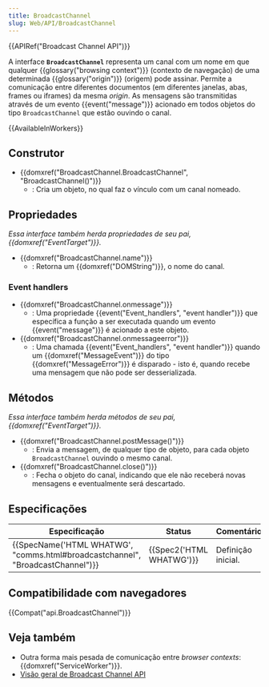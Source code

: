 ```yaml
---
title: BroadcastChannel
slug: Web/API/BroadcastChannel
---
```

{{APIRef("Broadcast Channel API")}}

A interface **`BroadcastChannel`** representa um canal com um nome em que qualquer {{glossary("browsing context")}} (contexto de navegação) de uma determinada {{glossary("origin")}} (origem) pode assinar. Permite a comunicação entre diferentes documentos (em diferentes janelas, abas, frames ou iframes) da mesma _origin_. As mensagens são transmitidas através de um evento {{event("message")}} acionado em todos objetos do tipo `BroadcastChannel` que estão ouvindo o canal.

{{AvailableInWorkers}}

## Construtor

- {{domxref("BroadcastChannel.BroadcastChannel", "BroadcastChannel()")}}
  - : Cria um objeto, no qual faz o vínculo com um canal nomeado.

## Propriedades

_Essa interface também herda propriedades de seu pai, {{domxref("EventTarget")}}._

- {{domxref("BroadcastChannel.name")}}
  - : Retorna um {{domxref("DOMString")}}, o nome do canal.

### Event handlers

- {{domxref("BroadcastChannel.onmessage")}}
  - : Uma propriedade {{event("Event_handlers", "event handler")}} que específica a função a ser executada quando um evento {{event("message")}} é acionado a este objeto.
- {{domxref("BroadcastChannel.onmessageerror")}}
  - : Uma chamada {{event("Event_handlers", "event handler")}} quando um {{domxref("MessageEvent")}} do tipo {{domxref("MessageError")}} é disparado - isto é, quando recebe uma mensagem que não pode ser desserializada.

## Métodos

_Essa interface também herda métodos de seu pai, {{domxref("EventTarget")}}._

- {{domxref("BroadcastChannel.postMessage()")}}
  - : Envia a mensagem, de qualquer tipo de objeto, para cada objeto `BroadcastChannel` ouvindo o mesmo canal.
- {{domxref("BroadcastChannel.close()")}}
  - : Fecha o objeto do canal, indicando que ele não receberá novas mensagens e eventualmente será descartado.

## Especificações

| Especificação                                                                                            | Status                           | Comentário         |
| -------------------------------------------------------------------------------------------------------- | -------------------------------- | ------------------ |
| {{SpecName('HTML WHATWG', "comms.html#broadcastchannel", "BroadcastChannel")}} | {{Spec2('HTML WHATWG')}} | Definição inicial. |

## Compatibilidade com navegadores

{{Compat("api.BroadcastChannel")}}

## Veja também

- Outra forma mais pesada de comunicação entre _browser contexts_: {{domxref("ServiceWorker")}}.
- [Visão geral de Broadcast Channel API](/pt-BR/docs/Web/API/Broadcast_Channel_API)
